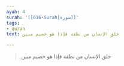 ```yaml
---
ayah: 4
surah: '[[016-Surah|سورة]]'
tags:
- quran
text: خلق الإنسان من نطفة فإذا هو خصيم مبين

---
```

> خلق الإنسان من نطفة فإذا هو خصيم مبين
